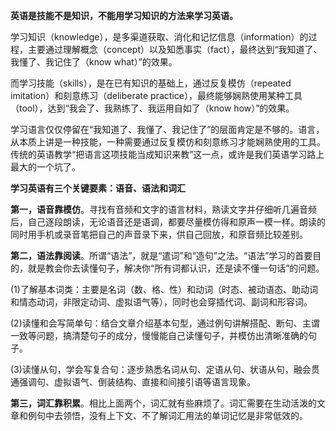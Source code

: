 **英语是技能不是知识，不能用学习知识的方法来学习英语。**

学习知识（knowledge），是多渠道获取、消化和记忆信息（information）的过程，主要通过理解概念（concept）以及知悉事实（fact），最终达到“我知道了、我懂了、我记住了（know what）”的效果。

而学习技能（skills），是在已有知识的基础上，通过反复模仿（repeated imitation）和刻意练习（deliberate practice），最终能够娴熟使用某种工具（tool），达到“我会了、我熟练了、我运用自如了（know how）”的效果。

学习语言仅仅停留在“我知道了、我懂了、我记住了”的层面肯定是不够的。语言，从本质上讲是一种技能，一种需要通过反复模仿和刻意练习才能娴熟使用的工具。传统的英语教学“把语言这项技能当成知识来教”这一点，或许是我们英语学习路上最大的一个坑了。

**学习英语有三个关键要素：语音、语法和词汇**

**第一，语音靠模仿**。寻找有音频和文字的语言材料，熟读文字并仔细听几遍音频后，自己逐段朗读，无论语音还是语调，都要尽量模仿得和原声一模一样。朗读的同时用手机或录音笔把自己的声音录下来，供自己回放，和原音频比较差别。

**第二，语法靠阅读**。所谓“语法”，就是“遣词”和“造句”之法。“语法”学习的首要目的，就是教会你去读懂句子，解决你“所有词都认识，还是读不懂一句话”的问题。

(1)了解基本词类：主要是名词（数、格、性）和动词（时态、被动语态、助动词和情态动词，非限定动词、虚拟语气等），同时也会穿插代词、副词和形容词。

(2)读懂和会写简单句：结合文章介绍基本句型，通过例句讲解搭配、断句、主谓一致等问题，搞清楚句子的成分，慢慢能自己读懂句子，并模仿出清晰准确的句子。

(3)读懂从句，学会写复合句：逐步熟悉名词从句、定语从句、状语从句，融会贯通强调句、虚拟语气、倒装结构、直接和间接引语等语言现象。

**第三，词汇靠积累**。相比上面两个，词汇就有些麻烦了。词汇需要在生动活泼的文章和例句中去领悟，没有上下文、不了解词汇用法的单词记忆是非常低效的。
